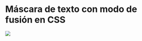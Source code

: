 # Máscara de texto con modo de fusión en CSS

<img src="https://repository-images.githubusercontent.com/466454661/24466b95-0c9e-4335-885a-244bc321b712" />
